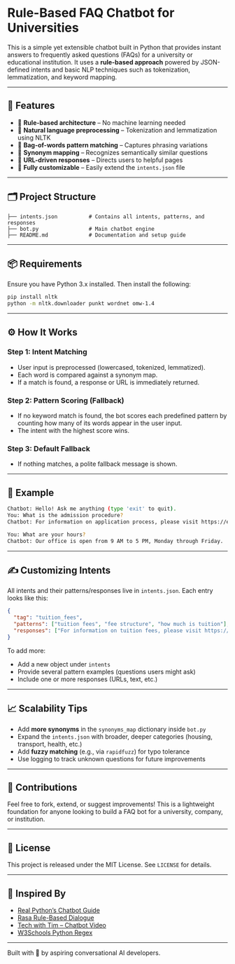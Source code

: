# Rule-Based FAQ Chatbot for Universities

This is a simple yet extensible chatbot built in Python that provides instant answers to frequently asked questions (FAQs) for a university or educational institution. It uses a **rule-based approach** powered by JSON-defined intents and basic NLP techniques such as tokenization, lemmatization, and keyword mapping.

---

## 🚀 Features

* 🔧 **Rule-based architecture** – No machine learning needed
* 🧠 **Natural language preprocessing** – Tokenization and lemmatization using NLTK
* 🔄 **Bag-of-words pattern matching** – Captures phrasing variations
* 🧩 **Synonym mapping** – Recognizes semantically similar questions
* 🎯 **URL-driven responses** – Directs users to helpful pages
* 📂 **Fully customizable** – Easily extend the `intents.json` file

---

## 🗂 Project Structure

```
├── intents.json          # Contains all intents, patterns, and responses
├── bot.py                # Main chatbot engine
├── README.md             # Documentation and setup guide
```

---

## 📦 Requirements

Ensure you have Python 3.x installed. Then install the following:

```bash
pip install nltk
python -m nltk.downloader punkt wordnet omw-1.4
```

---

## ⚙️ How It Works

### Step 1: Intent Matching

* User input is preprocessed (lowercased, tokenized, lemmatized).
* Each word is compared against a synonym map.
* If a match is found, a response or URL is immediately returned.

### Step 2: Pattern Scoring (Fallback)

* If no keyword match is found, the bot scores each predefined pattern by counting how many of its words appear in the user input.
* The intent with the highest score wins.

### Step 3: Default Fallback

* If nothing matches, a polite fallback message is shown.

---

## 🧪 Example

```bash
Chatbot: Hello! Ask me anything (type 'exit' to quit).
You: What is the admission procedure?
Chatbot: For information on application process, please visit https://example.com/application-process

You: What are your hours?
Chatbot: Our office is open from 9 AM to 5 PM, Monday through Friday.
```

---

## ✍️ Customizing Intents

All intents and their patterns/responses live in `intents.json`. Each entry looks like this:

```json
{
  "tag": "tuition_fees",
  "patterns": ["tuition fees", "fee structure", "how much is tuition"],
  "responses": ["For information on tuition fees, please visit https://example.com/tuition-fees"]
}
```

To add more:

* Add a new object under `intents`
* Provide several pattern examples (questions users might ask)
* Include one or more responses (URLs, text, etc.)

---

## 📈 Scalability Tips

* Add **more synonyms** in the `synonyms_map` dictionary inside `bot.py`
* Expand the `intents.json` with broader, deeper categories (housing, transport, health, etc.)
* Add **fuzzy matching** (e.g., via `rapidfuzz`) for typo tolerance
* Use logging to track unknown questions for future improvements

---

## 🤝 Contributions

Feel free to fork, extend, or suggest improvements! This is a lightweight foundation for anyone looking to build a FAQ bot for a university, company, or institution.

---

## 📄 License

This project is released under the MIT License. See `LICENSE` for details.

---

## 🧠 Inspired By

* [Real Python’s Chatbot Guide](https://realpython.com/python-chat-bot/)
* [Rasa Rule-Based Dialogue](https://rasa.com/docs/rasa/rule-based-dialogue/)
* [Tech with Tim – Chatbot Video](https://www.youtube.com/watch?v=8ext9G7xspg)
* [W3Schools Python Regex](https://www.w3schools.com/python/python_regex.asp)

---

Built with 💬 by aspiring conversational AI developers.
